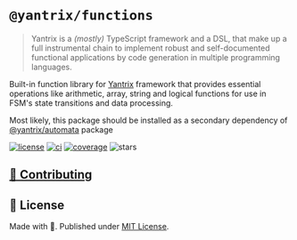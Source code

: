 # `@yantrix/functions`

>Yantrix is a _(mostly)_ TypeScript framework and a DSL, that make up a full instrumental chain to implement robust and self-documented functional applications by code generation in multiple programming languages.

Built-in function library for [Yantrix](https://tfcp68.github.io/yantrix/) framework that provides essential operations like arithmetic, array, string and logical functions for use in FSM's state transitions and data processing.

Most likely, this package should be installed as a secondary dependency of [@yantrix/automata](https://www.npmjs.com/package/@yantrix/automata) package

<a href="https://github.com/tfcp68/yantrix/blob/main/LICENSE" target="_blank"><img src="https://img.shields.io/github/license/tfcp68/yantrix" alt="license"></a>
	<a href="https://github.com/tfcp68/yantrix/actions/workflows/tests.yml" target="_blank"><img src="https://github.com/tfcp68/yantrix/actions/workflows/tests.yml/badge.svg" alt="ci"></a>
	<a href="https://codecov.io/gh/tfcp68/yantrix" target="_blank"><img src="https://img.shields.io/codecov/c/gh/tfcp68/yantrix/main" alt="coverage"></a>
	<img src="https://img.shields.io/github/stars/tfcp68/yantrix" alt="stars">

## [🌱 Contributing](https://tfcp68.github.io/yantrix/contributing/)
## 📜 License

Made with 💜. Published under [MIT License](./LICENSE).
